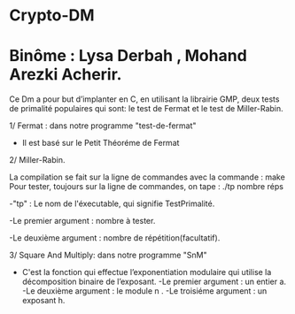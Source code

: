 # Crypto-DM
 
# Binôme : Lysa Derbah , Mohand Arezki Acherir.

Ce Dm a pour but  d’implanter en C, en utilisant la librairie GMP, deux tests de primalité populaires qui sont:
le test de Fermat et le test de Miller-Rabin.

1/ Fermat : dans notre programme "test-de-fermat"
 * Il est basé sur le Petit Théoréme de Fermat

2/ Miller-Rabin.

La compilation se fait sur la ligne de commandes avec la commande : make                                                                                    
Pour tester, toujours sur la ligne de commandes, on tape : ./tp nombre réps

-"tp" : Le nom de l'éxecutable, qui signifie TestPrimalité.

-Le premier argument : nombre à tester.

-Le deuxième argument : nombre de répétition(facultatif).


3/ Square And Multiply: dans notre programme "SnM"
* C'est la fonction qui effectue l’exponentiation modulaire qui utilise la décomposition binaire de l’exposant.
-Le premier argument : un entier a.
-Le deuxième argument :  le module n .
-Le troisiéme argument : un exposant h.
